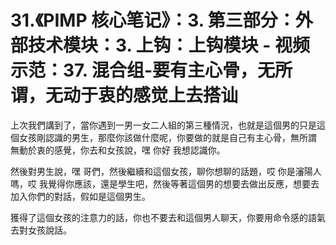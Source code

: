 # 31.《PIMP 核心笔记》：3. 第三部分：外部技术模块：3. 上钩：上钩模块 - 视频示范：37. 混合组-要有主心骨，无所谓，无动于衷的感觉上去搭讪

上次我們講到了，當你遇到一男一女二人組的第三種情況，也就是這個男的只是這個女孩剛認識的男生，那麼你該做什麼呢，你要做的就是自己有主心骨，無所謂 無動於衷的感覺，你去和女孩說，嘿 你好 我想認識你。

然後對男生說，嘿 哥們，然後繼續和這個女孩，聊你想聊的話題，哎 你是瀋陽人嗎，哎 我覺得你應該，還是學生吧，然後等著這個男的想要去做出反應，想要去加入你們的對話，假如是這個男生。

獲得了這個女孩的注意力的話，你也不要去和這個男人聊天，你要用命令感的語氣去對女孩說話。